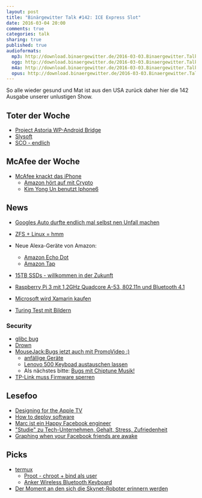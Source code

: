 ```yaml
---
layout: post
title: "Binärgewitter Talk #142: ICE Express Slot"
date: 2016-03-04 20:00
comments: true
categories: talk
sharing: true
published: true
audioformats:
  mp3: http://download.binaergewitter.de/2016-03-03.Binaergewitter.Talk.142.mp3
  ogg: http://download.binaergewitter.de/2016-03-03.Binaergewitter.Talk.142.ogg
  m4a: http://download.binaergewitter.de/2016-03-03.Binaergewitter.Talk.142.m4a
  opus: http://download.binaergewitter.de/2016-03-03.Binaergewitter.Talk.142.opus
---
```


So alle wieder gesund und Mat ist aus den USA zurück daher hier die 142 Ausgabe unserer unlustigen Show.


## Toter der Woche
- [Project Astoria WP-Android Bridge]( http://arstechnica.com/information-technology/2016/02/microsoft-confirms-android-on-windows-astoria-tech-is-gone/ )
- [Slysoft]( http://arstechnica.com/tech-policy/2016/02/drm-defeaters-defeated-slysoft-ceases-operations/ )
- [SCO - endlich]( http://www.pro-linux.de/news/1/23306/rechtsstreit-zwischen-sco-und-ibm-nach-13-jahren-wohl-endgueltig-beendet.html )


## McAfee der Woche

- [McAfee knackt das iPhone]( 
http://www.techinsider.io/john-mcafee-ill-decrypt-the-san-bernardino-iphone-for-free-so-apple-doesnt-need-to-place-a-back-door-on-its-product-2016-2 )
  - [Amazon hört auf mit Crypto]( http://www.dailydot.com/politics/amazon-encryption-kindle-fire-operating-system/ )
  - [Kim Yong Un benutzt Iphone6]( http://www.patentlyapple.com/patently-apple/2014/11/even-north-koreas-kim-jong-un-loves-his-iphone-6.html )

## News
- [Googles Auto durfte endlich mal selbst nen Unfall machen]( 
http://www.heise.de/newsticker/meldung/Googles-selbstfahrendes-Auto-stoesst-mit-Bus-zusammen-3121253.html )
- [ZFS + Linux = hmm]( http://www.heise.de/newsticker/meldung/Juristen-uneins-bei-ZFS-Lizenzproblematik-in-Ubuntu-16-04-LTS-3120072.html )
- Neue Alexa-Geräte von Amazon:
    * [Amazon Echo Dot]( http://www.amazon.com/dp/B00VXS8E8S )
    * [Amazon Tap]( http://www.amazon.com/dp/B00VXS8E8S )
- [15TB SSDs - willkommen in der Zukunft]( http://arstechnica.com/information-technology/2016/03/samsungs-monstrous-15tb-ssd-is-now-shipping/ )
- [Raspberry Pi 3 mit 1,2GHz Quadcore A-53, 802.11n und Bluetooth 4.1]( https://www.raspberrypi.org/blog/raspberry-pi-3-on-sale/ )

- [Microsoft wird Xamarin kaufen]( https://blogs.microsoft.com/blog/2016/02/24/microsoft-to-acquire-xamarin-and-empower-more-developers-to-build-apps-on-any-device/ 
)
- [Turing Test mit Bildern]( https://www.wired.de/collection/latest/beim-visual-turing-test-muesst-ihr-erkennen-ob-ein-computer-das-bild-gemalt-hat )

### Security
- [glibc bug]( https://isc.sans.edu/diary/CVE-2015-7547%3A+Critical+Vulnerability+in+glibc+getaddrinfo/20737 )
- [Drown](https://drownattack.com/ )
- [MouseJack:Bugs jetzt auch mit PromoVideo 
:)](http://www.heise.de/newsticker/meldung/MouseJack-Hacker-koennen-kabellose-Maeuse-und-Tastaturen-fernsteuern-3117303.html )
  - [anfällige Geräte](https://www.bastille.net/affected-devices )
  - [Lenovo 500 Keyboad austauschen lassen]( https://support.lenovo.com/de/de/product_security/len_4292 )
  - Als nächstes bitte: [Bugs mit Chiptune Musik!]( https://www.youtube.com/watch?v=Dcid09dWrN0 )
- [TP-Link muss Firmware sperren]( http://www.heise.de/newsticker/meldung/Funkregulierung-TP-Link-muss-WLAN-Firmware-sperren-3109847.html )

## Lesefoo
- [Designing for the Apple TV]( https://medium.com/@flarup/designing-for-the-apple-tv-5992c3aab1e4#.i76ord6n8 )
- [How to deploy software]( https://zachholman.com/posts/deploying-software )
- [Marc ist ein Happy Facebook engineer]( http://www.huffingtonpost.com/entry/facebook-employees-happy_us_56d7049ae4b0871f60ed564f )
- ["Studie" zu Tech-Unternehmen, Gehalt, Stress, Zufriedenheit]( http://www.payscale.com/data-packages/top-tech-companies-compared )
- [ Graphing when your Facebook friends are awake ]( https://defaultnamehere.tumblr.com/post/139351766005/graphing-when-your-facebook-friends-are-awake )


## Picks
- [termux](https://termux.com/ )
    * [Proot - chroot + bind als user]( http://proot.me/ )
    * [Anker Wireless Bluetooth Keyboard]( 
http://www.amazon.de/gp/product/B00DN5WNTA/ref=as_li_tl?ie=UTF8&camp=1638&creative=19454&creativeASIN=B00DN5WNTA&linkCode=as2&tag=trektrip )
- [Der Moment an den sich die Skynet-Roboter erinnern werden]( https://www.youtube.com/watch?v=rVlhMGQgDkY&t=1m26s )
